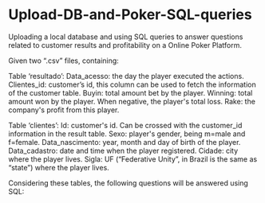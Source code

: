 # Upload-DB-and-Poker-SQL-queries
  Uploading a local database and using SQL queries to answer questions related to customer results and profitability on a Online Poker Platform.


Given two “.csv” files, containing:

Table ‘resultado’:
  Data_acesso: the day the player executed the actions.
  Clientes_id: customer’s id, this column can be used to fetch the information of the customer table.
  Buyin: total amount bet by the player.
  Winning: total amount won by the player. When negative, the player's total loss.
  Rake: the company's profit from this player.

Table ‘clientes’:
  Id: customer's id. Can be crossed with the customer_id information in the result table.
  Sexo: player's gender, being m=male and f=female.
  Data_nascimento: year, month and day of birth of the player.
  Data_cadastro: date and time when the player registered.
  Cidade: city where the player lives.
  Sigla: UF (“Federative Unity”, in Brazil is the same as “state”) where the player lives.

Considering these tables, the following questions will be answered using SQL:
